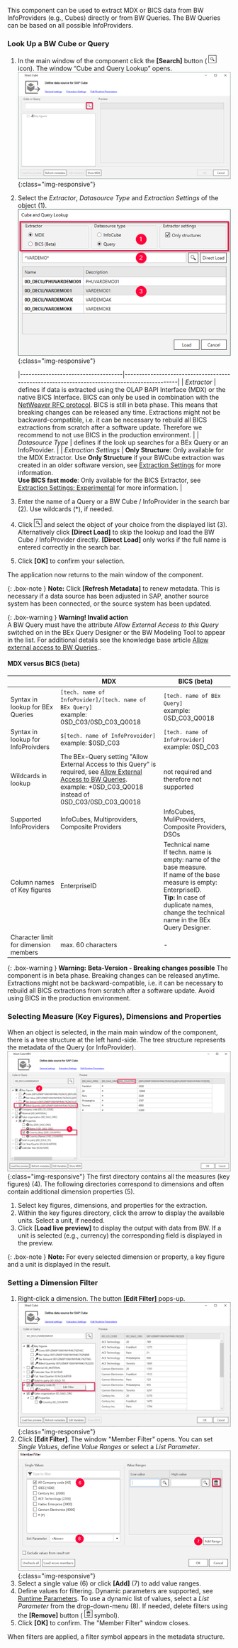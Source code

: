 
This component can be used to extract MDX or BICS data from BW InfoProviders (e.g., Cubes) directly or from BW Queries. 
The BW Queries can be based on all possible InfoProviders.


### Look Up a BW Cube or Query

1. In the main window of the component click the **[Search]** button ( ![magnifying-glass](/img/content/icons/magnifying-glass.png) icon). The window “Cube and Query Lookup” opens.
![Bw-Cube-Data-Source](/img/content/Bw-Cube-Data-Source.png){:class="img-responsive"}
2. Select the *Extractor*, *Datasource Type* and *Extraction Settings* of the object (1).<br>
![Look-Up-Cube](/img/content/xfa/xfa_cube-query-look.png){:class="img-responsive"} 

   |------------------------------------|---------------------------------------------------------------------------------------------|
   | *Extractor*   | defines if data is extracted using the OLAP BAPI Interface (MDX) or the native BICS Interface. BICS can only be used in combination with the [NetWeaver RFC protocol](../introduction/sap-connection). BICS is still in beta phase. This means that breaking changes can be released any time. Extractions might not be backward-compatible, i.e. it can be necessary to rebuild all BICS extractions from scratch after a software update. Therefore we recommend to not use BICS in the production environment. |
   | *Datasource Type* | defines if the look up searches for a BEx Query or an InfoProvider.  | 
   | *Extraction Settings*  | **Only Structure**: Only available for the MDX Extractor. Use **Only Structure** if your BWCube extraction was created in an older software version, see [Extraction Settings](./bw-cube-extraction-settings#extraction-settings) for more information. <br>**Use BICS fast mode**: Only available for the BICS Extractor, see [Extraction Settings: Experimental](./bw-cube-extraction-settings#experimental) for more information.  | 

3. Enter the name of a Query or a BW Cube / InfoProvider in the search bar (2). Use wildcards (*), if needed.
4. Click  ![magnifying-glass](/img/content/icons/magnifying-glass.png) and select the object of your choice from the displayed list (3).<br>
Alternatively click **[Direct Load]** to skip the lookup and load the BW Cube / InfoProvider directly. **[Direct Load]** only works if the full name is entered correctly in the search bar.
5. Click **[OK]** to confirm your selection.

The application now returns to the main window of the component.


{: .box-note }
**Note:** Click **[Refresh Metadata]** to renew metadata. 
This is necessary if a data source has been adjusted in SAP, another source system has been connected, or the source system has been updated.

{: .box-warning }
**Warning! Invalid action**<br>
 A BW Query must have the attribute *Allow External Access to this Query* switched on in the BEx Query Designer or the BW Modeling Tool to appear in the list.
 For additional details see the knowledge base article [Allow external access to BW Queries](https://kb.theobald-software.com/general/allow-external-access-to-bw-queries)..
 
#### MDX versus BICS (beta)

|                                    | MDX                                                                                         | BICS (beta)                                        |
|------------------------------------|---------------------------------------------------------------------------------------------|----------------------------------------------------|
| Syntax in lookup for BEx Queries   | `[tech. name of InfoPovider]/[tech. name of BEx Query]` <br /> example: 0SD_C03/0SD_C03_Q0018        | `[tech. name of BEx Query]` <br /> example: 0SD_C03_Q0018   |
| Syntax in lookup for InfoProivders | `$[tech. name of InfoProvoider]`  <br /> example: $0SD_C03                                            | `[tech. name of InfoProvider]` <br /> example: 0SD_C03      |
| Wildcards in lookup                | The BEx-Query setting "Allow External Access to this Query" is required, see [Allow External Access to BW Queries](https://kb.theobald-software.com/general/allow-external-access-to-bw-queries). <br /> example: *0SD_C03_Q0018 instead of 0SD_C03/0SD_C03_Q0018                          | not required and therefore not supported           |
| Supported InfoProviders            | InfoCubes, Multiproviders, Composite Providers                                              | InfoCubes, MuliProviders, Composite Providers, DSOs |
| Column names of Key figures           | EnterpriseID                                              | Technical name<br>  If techn. name is empty: name of the base measure.  <br> If name of the base measure is empty: EnterpriseID. <br>**Tip:** In case of duplicate names, change the technical name in the BEx Query Designer. |
| Character limit for dimension members | max. 60 characters      | -      |

{: .box-warning }
**Warning:** **Beta-Version - Breaking changes possible**
The component is in beta phase. Breaking changes can be released anytime.  
Extractions might not be backward-compatible, i.e. it can be necessary to rebuild all BICS extractions from scratch after a software update.
Avoid using BICS in the production environment.

### Selecting Measure (Key Figures), Dimensions and Properties
When an object is selected, in the main main window of the component, there is a tree structure at the left hand-side. 
The tree structure represents the metadata of the Query (or InfoProvider). <br>
![Cube-Details](/img/content/xu/cube-measures.png){:class="img-responsive"}
The first directory contains all the measures (key figures) (4). 
The following directories correspond to dimensions and often contain additional dimension properties (5). <br>

1. Select key figures, dimensions, and properties for the extraction.
2. Within the key figures directory, click the arrow to display the available units. Select a unit, if needed.
3. Click **[Load live preview]** to display the output with data from BW. If a unit is selected (e.g., currency) the corresponding field is displayed in the preview.

{: .box-note }
**Note:** For every selected dimension or property, a key figure and a unit is displayed in the result. 

### Setting a Dimension Filter 
1. Right-click a dimension. The button **[Edit Filter]** pops-up.
![Query Filter](/img/content/cube-query-filter.png){:class="img-responsive"}
2. Click **[Edit Filter]**. The window "Member Filter" opens. You can set *Single Values*, define *Value Ranges* or select a *List Parameter*.
![Query Filter Define](/img/content/xfa/xfa_cube-query-filter-def.png){:class="img-responsive"}
3. Select a single value (6) or click **[Add]** (7) to add value ranges.
4. Define values for filtering. Dynamic parameters are supported, see [Runtime Parameters](./edit-runtime-parameters). To use a dynamic list of values, select a *List Parameter* from the drop-down-menu (8). If needed, delete filters using the **[Remove]** button ( ![dustbin](/img/content/icons/trashbin.png) symbol).
5. Click **[OK]** to confirm. The "Member Filter" window closes.

When filters are applied, a filter symbol appears in the metadata structure.
